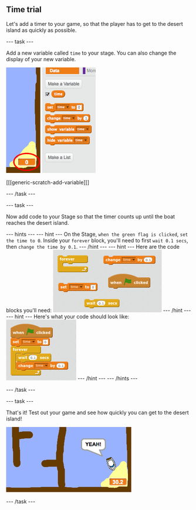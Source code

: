 ## Time trial

Let's add a timer to your game, so that the player has to get to the desert island as quickly as possible.

--- task ---

Add a new variable called `time` to your stage. You can also change the display of your new variable.

 ![screenshot](images/boat-variable.png)

[[[generic-scratch-add-variable]]]

--- /task ---

--- task ---

Now add code to your Stage so that the timer counts up until the boat reaches the desert island.

--- hints ---
--- hint ---
On the Stage, `when the green flag is clicked`, `set the time to 0`. Inside your `forever` block, you'll need to first `wait 0.1 secs`, then `change the time by 0.1`.
--- /hint ---
--- hint ---
Here are the code blocks you'll need:
![screenshot](images/boat-time-blocks.png)
--- /hint ---
--- hint ---
Here's what your code should look like:
![screenshot](images/boat-time-code.png)
--- /hint ---
--- /hints ---

--- /task ---

--- task ---

That's it! Test out your game and see how quickly you can get to the desert island!

 ![screenshot](images/boat-variable-test.png)

--- /task ---

